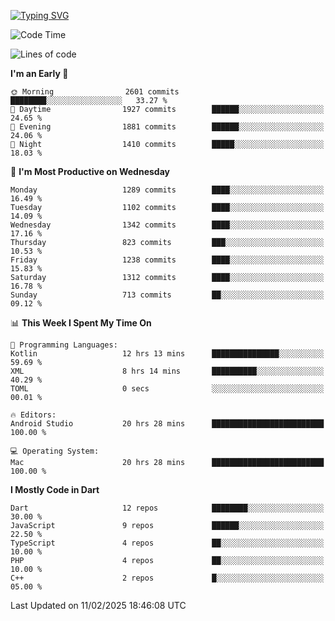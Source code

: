 
<a href="https://git.io/typing-svg"><img src="https://readme-typing-svg.demolab.com?font=Source+Code+Pro&pause=1000&random=false&width=435&lines=Hey+%F0%9F%A5%B6+iam+Yaskraz" alt="Typing SVG" /></a>
<!--START_SECTION:waka-->
![Code Time](http://img.shields.io/badge/Code%20Time-984%20hrs-blue)

![Lines of code](https://img.shields.io/badge/From%20Hello%20World%20I%27ve%20Written-4.9%20million%20lines%20of%20code-blue)

**I'm an Early 🐤** 

```text
🌞 Morning                2601 commits        ████████░░░░░░░░░░░░░░░░░   33.27 % 
🌆 Daytime                1927 commits        ██████░░░░░░░░░░░░░░░░░░░   24.65 % 
🌃 Evening                1881 commits        ██████░░░░░░░░░░░░░░░░░░░   24.06 % 
🌙 Night                  1410 commits        █████░░░░░░░░░░░░░░░░░░░░   18.03 % 
```
📅 **I'm Most Productive on Wednesday** 

```text
Monday                   1289 commits        ████░░░░░░░░░░░░░░░░░░░░░   16.49 % 
Tuesday                  1102 commits        ████░░░░░░░░░░░░░░░░░░░░░   14.09 % 
Wednesday                1342 commits        ████░░░░░░░░░░░░░░░░░░░░░   17.16 % 
Thursday                 823 commits         ███░░░░░░░░░░░░░░░░░░░░░░   10.53 % 
Friday                   1238 commits        ████░░░░░░░░░░░░░░░░░░░░░   15.83 % 
Saturday                 1312 commits        ████░░░░░░░░░░░░░░░░░░░░░   16.78 % 
Sunday                   713 commits         ██░░░░░░░░░░░░░░░░░░░░░░░   09.12 % 
```


📊 **This Week I Spent My Time On** 

```text
💬 Programming Languages: 
Kotlin                   12 hrs 13 mins      ███████████████░░░░░░░░░░   59.69 % 
XML                      8 hrs 14 mins       ██████████░░░░░░░░░░░░░░░   40.29 % 
TOML                     0 secs              ░░░░░░░░░░░░░░░░░░░░░░░░░   00.01 % 

🔥 Editors: 
Android Studio           20 hrs 28 mins      █████████████████████████   100.00 % 

💻 Operating System: 
Mac                      20 hrs 28 mins      █████████████████████████   100.00 % 
```

**I Mostly Code in Dart** 

```text
Dart                     12 repos            ████████░░░░░░░░░░░░░░░░░   30.00 % 
JavaScript               9 repos             ██████░░░░░░░░░░░░░░░░░░░   22.50 % 
TypeScript               4 repos             ██░░░░░░░░░░░░░░░░░░░░░░░   10.00 % 
PHP                      4 repos             ██░░░░░░░░░░░░░░░░░░░░░░░   10.00 % 
C++                      2 repos             █░░░░░░░░░░░░░░░░░░░░░░░░   05.00 % 
```




 Last Updated on 11/02/2025 18:46:08 UTC
<!--END_SECTION:waka-->
